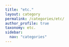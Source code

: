 ```yaml
---
title: "etc."
layout: category
permalink: /categories/etc/
author_profile: true
taxonomy: etc.
sidebar:
  nav: "categories"
---
```

